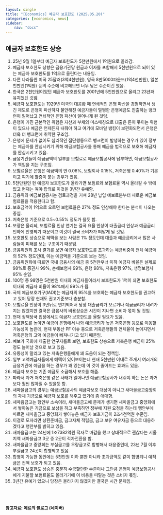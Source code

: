 ```yaml
---
layout: single
title: "[Economics] 예금자 보호한도 (2025.05.20)"
categories: [economics, news]
sidebar:
    nav: "docs"
---
```


## 예금자 보호한도 상승
1. 25년 9월 1일부터 예금자 보호한도가 5천만원에서 1억원으로 올라감.
1. 예금자 보호한도 상향은 금융기관당 원금과 이자를 포함해서 5천만원으로 되어 있는 예금자 보호한도를 1억으로 올린다는 내용임.
1. 다른 나라들읜 미국 25달러(3억4천만원), 영국 8만5000파운드(1억4천만원), 일본 천만엔(1억원) 등의 수준에 비교해보면 너무 낮은 수준이긴 했음.
1. 한국은 2천만원이었던 예금자 보호한도를 2001년에 5천만원으로 올리고 23년째 유지했던 것임.
1. 예금자 보호한도는 1929년 미국의 대공황 때 연쇄적인 은행 파산을 경험하면서 생긴 제도로 은행이 파산하자 불안해진 예금자들이 멀쩡한 은행예금도 인출하는 뱅크런이 일어났고 연쇄적인 은행 파산이 일어나게 된 것임.
1. 은행이 가진 근본적인 위험은 자산과 부채의 미스매칭으로 대출은 돈이 묶이는 위험이 있으나 예금은 언제든지 내줘야 하고 여기에 모바일 뱅킹이 보편화되면서 은행은 더욱 더 뱅크런에 취약한 구조임.
1. 은행에 문제가 없어도 심리적인 집단행동으로 뱅크런이 발생하는 경우가 있어 정부는 예금자를 안심시키기 위해 예금보험공사를 통해 예금을 법적으로 보호해 예금자를 안심시키고 있음.
1. 금융기관들이 예금금액의 일부를 보험료로 예금보험공사에 납부하면, 예금보험공사가 책임을 지는 구조임.
1. 보험료율은 은행은 예금액의 연 0.08%, 보험회사 0.15%, 저축은행 0.40%가 기본이고 여기에 할증이 붙는 경우가 있음.
1. 5천만원인 현 예금자 보호한도가 올라가면 보험료와 보험료율 역시 올라갈 수 밖에 없고 현재는 여야 합의로 이것을 3년간 유예함.
1. 금융위와 예금보험공사는 검토과정을 거쳐 28년 납입 예보료분부터 새로운 예금보험료율을 적용한다고 함.
1. 보호금액이 1억으로 오르면 보험료율은 27% 정도 인상해야 한다는 분석이 나오는 중임.
1. 저축은행 기준으로 0.5~0.55% 정도가 될듯 함.
1. 보장은 올리되, 보험료율 인상 연기는 결국 요율 인상이 대출금리 인상과 예금금리 인하에 반영되기 때문이고 이것이 결국 소비자가 떠맡게 될 것임.
1. 보호한도 상승으로 혜택을 보는 사람은 1% 정도인데 대출과 예금금리에서 많은 사람들이 피해를 보는 구조이기 때문임.
1. 금융위원회 조사 결과를 보면 예금자 보호한도를 초과하는 예금비중이 전체 예금액의 52% 정도인데, 이는 예금액을 기준으로 보는 것임.
1. 금융위원회에 따르면 국내 금융사의 예금 중 5천만우너 이하 예금자 비율은 실제로 98%로 증권사 99%, 손해보험사 99%, 은행 98%, 저축은행 97%, 생명보험사 95% 순임.
1. 100명 중 98명은 5천만원 이내의 예금자들이라서 보호한도가 1억이 되면 보호한도 이내의 예금자 비율이 98%에서 99%가 됨.
1. 국제 예금보호기구(IADI)는 예금자의 95%를 보호하는 예금자 보호한도를 권고하고 있어 당장 현재도 권고기준보다 충분함.
1. 보험료율 인상이 3년뒤로 연기되어서 당장 대출금리가 오르거나 예금금리가 내려가지는 않겠지만 결국은 금융사의 비용상승은 시간이 지나면 소비자 몫이 될 것임.
1. 현재 정책당국 입장에서도 예금자 보호한도를 올릴 필요가 있음.
1. 보호한도를 높이면 예금이 은행에서 나와 예금금리가 높은 저축은행 등으로 이동할 가능성이 높은데, 현재 부동산 PF 이슈 등으로 저축은행들의 연체율이 높아지면서 저축은행의 고액 예금들이 빠져나가고 있기 때문임.
1. 예보가 국회에 제출한 연구자룔르 보면, 보호한도 상승으로 저축은행 예금이 25% 정도 늘어날 것으로 보고 있음.
1. 유동성이 말리고 있는 저축은행들에게 꽤 도움이 되는 정책임.
1. 일부 고액예금자들에게 혜택이 있어보이는데 현재 5천만원 이내로 쪼개서 여러개의 금융기관에 예금을 하는 경우가 꽤 있는데 이 것이 줄어드는 효과도 있음.
1. 예금자 보호는 기존 예금도 소급해서 보호를 해줌.
1. 따라서 과거 저축은행 같은 사태가 일어나면 예금보험공사가 내줘야 하는 돈은 과거보다 훨씬 많아질 수 있을듯 함.
1. 새마을금고의 경우는 예금보험공사의 예금자보호 대상이 아니고 새마을금고중앙회의 자체 기금으로 예금자 보호를 해주고 있기에 좀 애매함.
1. 새마음금고는 행안부 소속이라, 새마을금고에 문제가 생기면 새마을금고 중앙회에서 쌓아놓은 기금으로 보상을 하고 부족하면 정부에 지원 요청을 하는데 행안부에 따르면 새마을금고 중앙회가 쌓아놓은 예금자 보호기금이 2조4천억원 수준임.
1. 이걸로 모자라면 상환준비금, 금고자체 적립금, 금고 보유 여유자금 등으로 대응하겠다고 행안부를 밝히고 있음.
1. 새마을금고는 24년에 1조7382억원 적자로 마감을 했고 상대적으로 괜찮다는 서울지역 새마을금고 3곳 중 2곳이 적자전환을 함.
1. 새마을금고 중앙회는 부실금고를 우량금고로 합병해서 대응중인데, 23년 7월 이후 부실금고 24곳이 합병되고 있음.
1. 합병이 가능한 동안에는 5천만원 이하 뿐만 아니라 초과금액도 같이 합병되니 예적금은 전액 보호가 되고 있음.
1. 예금자 보호한도 상승은 충분히 수긍할만한 수준이나 그만큼 은행이 예금보험공사에게 지불할 보험료율도 올라가기에 이 비용을 떠맡는 것은 소비자 몫임.
1. 3년간 유예가 있으니 당장은 올라가지 않겠지만 결국은 시간 문제임.



<br/>
<br/>

#### 참고자료: 메르의 블로그 (네이버)